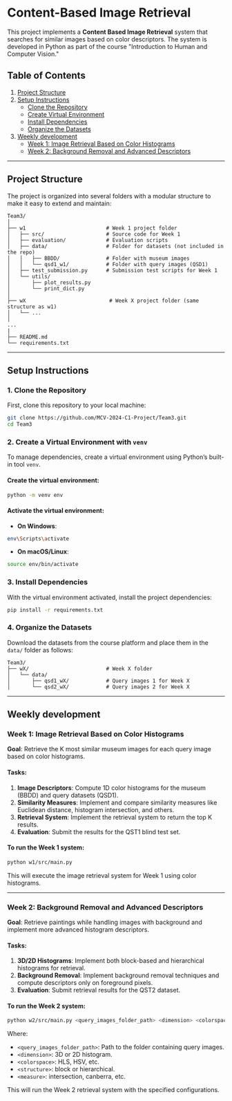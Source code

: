 
# Content-Based Image Retrieval

This project implements a **Content Based Image Retrieval** system that searches for similar images based on color descriptors. The system is developed in Python as part of the course "Introduction to Human and Computer Vision."

## Table of Contents
1. [Project Structure](#project-structure)
2. [Setup Instructions](#setup-instructions)
    - [Clone the Repository](#1-clone-the-repository)
    - [Create Virtual Environment](#2-create-a-virtual-environment-with-venv)
    - [Install Dependencies](#3-install-dependencies)
    - [Organize the Datasets](#4-organize-the-datasets)
3. [Weekly development](#weekly-development)
    - [Week 1: Image Retrieval Based on Color Histograms](#week-1-image-retrieval-based-on-color-histograms)
    - [Week 2: Background Removal and Advanced Descriptors](#week-2-background-removal-and-advanced-descriptors)

---

## Project Structure

The project is organized into several folders with a modular structure to make it easy to extend and maintain:

```
Team3/
│
├── w1                          # Week 1 project folder
│   ├── src/                    # Source code for Week 1
│   ├── evaluation/             # Evaluation scripts
│   ├── data/                   # Folder for datasets (not included in the repo)
│   │   ├── BBDD/               # Folder with museum images
│   │   └── qsd1_w1/            # Folder with query images (QSD1)
│   ├── test_submission.py      # Submission test scripts for Week 1
│   └── utils/                 
│       ├── plot_results.py             
│       └── print_dict.py 
│
├── wX                           # Week X project folder (same structure as w1)
│   └── ...
│
...
|
├── README.md               
└── requirements.txt        
```

---

## Setup Instructions

### 1. Clone the Repository
First, clone this repository to your local machine:

```bash
git clone https://github.com/MCV-2024-C1-Project/Team3.git
cd Team3
```

### 2. Create a Virtual Environment with `venv`
To manage dependencies, create a virtual environment using Python’s built-in tool `venv`.

#### Create the virtual environment:
```bash
python -m venv env
```

#### Activate the virtual environment:
- **On Windows**: 
```bash
env\Scripts\activate
```
- **On macOS/Linux**: 
```bash
source env/bin/activate
```

### 3. Install Dependencies
With the virtual environment activated, install the project dependencies:

```bash
pip install -r requirements.txt
```

### 4. Organize the Datasets
Download the datasets from the course platform and place them in the `data/` folder as follows:
```
Team3/
├── wX/                         # Week X folder
│   └── data/                     
│       ├── qsd1_wX/            # Query images 1 for Week X
│       └── qsd2_wX/            # Query images 2 for Week X
```

---

## Weekly development

### Week 1: Image Retrieval Based on Color Histograms
**Goal**: Retrieve the K most similar museum images for each query image based on color histograms.

#### Tasks:
1. **Image Descriptors**: Compute 1D color histograms for the museum (BBDD) and query datasets (QSD1).
2. **Similarity Measures**: Implement and compare similarity measures like Euclidean distance, histogram intersection, and others.
3. **Retrieval System**: Implement the retrieval system to return the top K results.
4. **Evaluation**: Submit the results for the QST1 blind test set.

#### To run the Week 1 system:
```bash
python w1/src/main.py
```
This will execute the image retrieval system for Week 1 using color histograms.

---

### Week 2: Background Removal and Advanced Descriptors
**Goal**: Retrieve paintings while handling images with background and implement more advanced histogram descriptors.

#### Tasks:
1. **3D/2D Histograms**: Implement both block-based and hierarchical histograms for retrieval.
2. **Background Removal**: Implement background removal techniques and compute descriptors only on foreground pixels.
3. **Evaluation**: Submit retrieval results for the QST2 dataset.

#### To run the Week 2 system:
```bash
python w2/src/main.py <query_images_folder_path> <dimension> <colorspace> <structure> <measure>
```
Where:
- `<query_images_folder_path>`: Path to the folder containing query images.
- `<dimension>`: 3D or 2D histogram.
- `<colorspace>`: HLS, HSV, etc.
- `<structure>`: block or hierarchical.
- `<measure>`: intersection, canberra, etc.

This will run the Week 2 retrieval system with the specified configurations.
